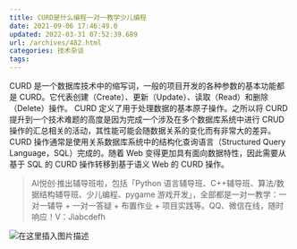 ```yaml
---
title: CURD是什么编程一对一教学少儿编程
date: 2021-09-06 17:46:49.0
updated: 2022-03-31 07:52:39.689
url: /archives/482.html
categories: 技术杂谈
tags: 
---
```




CURD 是一个数据库技术中的缩写词，一般的项目开发的各种参数的基本功能都是 CURD。它代表创建（Create）、更新（Update）、读取（Read）和删除（Delete）操作。 CURD 定义了用于处理数据的基本原子操作。之所以将 CURD 提升到一个技术难题的高度是因为完成一个涉及在多个数据库系统中进行 CRUD 操作的汇总相关的活动，其性能可能会随数据关系的变化而有非常大的差异。 CURD 操作通常是使用关系数据库系统中的结构化查询语言（Structured Query Language，SQL）完成的。随着 Web 变得更加具有面向数据特性，因此需要从基于 SQL 的 CURD 操作转移到基于语义 Web 的 CURD 操作。

> AI悦创·推出辅导班啦，包括「Python 语言辅导班、C++辅导班、算法/数据结构辅导班、少儿编程、pygame 游戏开发」，全部都是一对一教学：一对一辅导 + 一对一答疑 + 布置作业 + 项目实践等。QQ、微信在线，随时响应！V：Jiabcdefh

![在这里插入图片描述](https://img-blog.csdnimg.cn/03bd861e76b2495f908d3e63e89b353b.png)